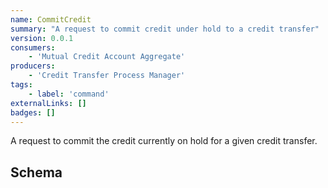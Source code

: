 ```yaml
---
name: CommitCredit
summary: "A request to commit credit under hold to a credit transfer"
version: 0.0.1
consumers:
    - 'Mutual Credit Account Aggregate'
producers:
    - 'Credit Transfer Process Manager'    
tags:
    - label: 'command'
externalLinks: []
badges: []
---
```

A request to commit the credit currently on hold for a given credit transfer.

<Mermaid />

## Schema
<SchemaViewer />